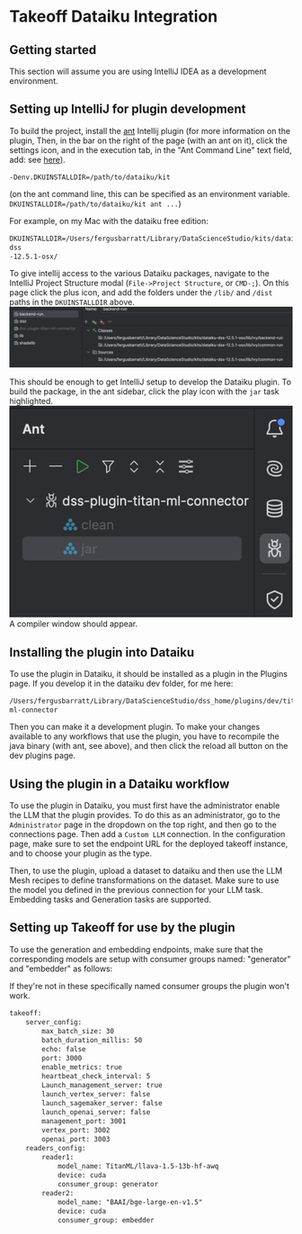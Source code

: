 # Takeoff Dataiku Integration

## Getting started

This section will assume you are using IntelliJ IDEA as a development
environment.

## Setting up IntelliJ for plugin development

To build the project, install the [ant](https://ant.apache.org/) Intellij
plugin (for more information on the plugin,
Then, in the bar on the right of the page (with an ant on it), click the
settings icon, and in the execution tab, in the "Ant Command Line" text
field, add:
see [here](https://www.jetbrains.com/help/idea/ant.html)).

```
-Denv.DKUINSTALLDIR=/path/to/dataiku/kit
```

(on the ant command line, this can be specified as an environment variable.
`DKUINSTALLDIR=/path/to/dataiku/kit ant ...`)

For example, on my Mac with the dataiku free edition:

```
DKUINSTALLDIR=/Users/fergusbarratt/Library/DataScienceStudio/kits/dataiku-dss
-12.5.1-osx/
```

To give intellij access to the various Dataiku packages, navigate to the
IntelliJ Project Structure modal (`File->Project Structure`, or `CMD-;`). On
this
page
click the plus icon, and add the folders under the `/lib/` and `/dist` paths
in the `DKUINSTALLDIR` above.
![add-packages](docs-images/add-packages.png)

This should be enough to get IntelliJ setup to develop the Dataiku plugin.
To build the package, in the ant sidebar, click the play icon with the `jar`
task highlighted.
![ant-build](docs-images/ant-build.png)
A compiler window should appear.

## Installing the plugin into Dataiku

To use the plugin in Dataiku, it should be installed as a plugin in the
Plugins page. If you develop it in the dataiku dev folder, for me here:

```
/Users/fergusbarratt/Library/DataScienceStudio/dss_home/plugins/dev/titan-ml-connector
```

Then you can make it a development plugin. To make your changes available to
any workflows that use the plugin, you have to recompile the java binary
(with ant, see above),
and then click the reload all button on the dev plugins page.

## Using the plugin in a Dataiku workflow

To use the plugin in Dataiku, you must first have the administrator enable
the LLM that the plugin provides. To do this as an administrator, go to the
`Administrator` page in the dropdown on the top right, and then go to the
connections page. Then add a `Custom LLM` connection. In the configuration
page, make sure to set the endpoint URL for the deployed takeoff instance,
and to choose your plugin as the type.

Then, to use the plugin, upload a dataset to dataiku and then use the LLM
Mesh recipes to define transformations on the dataset. Make sure to use the
model you defined in the previous connection for your LLM task. Embedding
tasks and Generation tasks are supported.

## Setting up Takeoff for use by the plugin

To use the generation and embedding endpoints, make sure that the
corresponding models are setup with consumer groups named: "generator" and
"embedder" as follows:

If they're not in these specifically named consumer groups the plugin won't
work.

```
takeoff:
    server_config:
        max_batch_size: 30
        batch_duration_millis: 50
        echo: false 
        port: 3000
        enable_metrics: true
        heartbeat_check_interval: 5
        Launch_management_server: true
        launch_vertex_server: false
        launch_sagemaker_server: false 
        launch_openai_server: false
        management_port: 3001
        vertex_port: 3002
        openai_port: 3003 
    readers_config:
        reader1:
            model_name: TitanML/llava-1.5-13b-hf-awq
            device: cuda
            consumer_group: generator 
        reader2:
            model_name: "BAAI/bge-large-en-v1.5"
            device: cuda
            consumer_group: embedder
```

